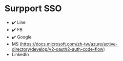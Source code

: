 # Surpport SSO
- ✔️ Line
- ✔️ FB
- ✔️ Google
- MS (https://docs.microsoft.com/zh-tw/azure/active-directory/develop/v2-oauth2-auth-code-flow)
- LinkedIn